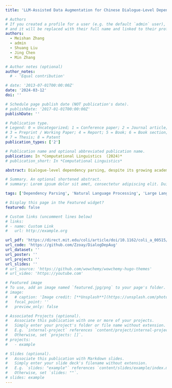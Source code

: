 ```yaml
---
title: 'LLM-Assisted Data Augmentation for Chinese Dialogue-Level Dependency Parsing'

# Authors
# If you created a profile for a user (e.g. the default `admin` user), write the username (folder name) here
# and it will be replaced with their full name and linked to their profile.
authors:
  - Meishan Zhang
  - admin
  - Shuang Liu
  - Jing Chen
  - Min Zhang

# Author notes (optional)
author_notes:
  # - 'Equal contribution'

# date: '2013-07-01T00:00:00Z'
date: '2024-03-12'
doi: ''

# Schedule page publish date (NOT publication's date).
# publishDate: '2017-01-01T00:00:00Z'
publishDate: ''

# Publication type.
# Legend: 0 = Uncategorized; 1 = Conference paper; 2 = Journal article;
# 3 = Preprint / Working Paper; 4 = Report; 5 = Book; 6 = Book section;
# 7 = Thesis; 8 = Patent
publication_types: ['2']

# Publication name and optional abbreviated publication name.
publication: In *Computational Linguistics  (2024)*
# publication_short: In *Computational Linguistics*

abstract: Dialogue-level dependency parsing, despite its growing academic interest, often encounters underperformance issues due to resource shortages. A potential solution to this challenge is data augmentation. In recent years, large language models (LLMs) have demonstrated strong capabilities in generation which can facilitate data augmentation greatly. In this study, we focus on Chinese dialogue-level dependency parsing, presenting three simple and effective strategies with LLM to augment the original training instances, namely word-level, syntax-level and discourse-level augmentations, respectively. These strategies enable LLMs to either preserve or modify dependency structures, thereby assuring accuracy while increasing the diversity of instances at different levels.We conduct experiments on the benchmark dataset released by Jiang et al. (2023) to validate our approach. Results show that our method can greatly boost the parsing performance in various settings, particularly in dependencies among elementary discourse units (EDUs). Lastly, we provide in-depth analysis to show the key points of our data augmentation strategies.

# Summary. An optional shortened abstract.
# summary: Lorem ipsum dolor sit amet, consectetur adipiscing elit. Duis posuere tellus ac convallis placerat. Proin tincidunt magna sed ex sollicitudin condimentum.

tags: ['Dependency Parsing', 'Natural Language Processing', 'Large Language Model']

# Display this page in the Featured widget?
featured: false

# Custom links (uncomment lines below)
# links:
# - name: Custom Link
#   url: http://example.org

url_pdf: 'https://direct.mit.edu/coli/article/doi/10.1162/coli_a_00515/120014/LLM-Assisted-Data-Augmentation-for-Chinese'
url_code: 'https://github.com/Zzoay/DialogDepAug'
url_dataset: ''
url_poster: ''
url_project: ''
url_slides: ''
# url_source: 'https://github.com/wowchemy/wowchemy-hugo-themes'
# url_video: 'https://youtube.com'

# Featured image
# To use, add an image named `featured.jpg/png` to your page's folder.
# image:
#   # caption: 'Image credit: [**Unsplash**](https://unsplash.com/photos/pLCdAaMFLTE)'
#   focal_point: ''
#   preview_only: false

# Associated Projects (optional).
#   Associate this publication with one or more of your projects.
#   Simply enter your project's folder or file name without extension.
#   E.g. `internal-project` references `content/project/internal-project/index.md`.
#   Otherwise, set `projects: []`.
# projects:
#   - example

# Slides (optional).
#   Associate this publication with Markdown slides.
#   Simply enter your slide deck's filename without extension.
#   E.g. `slides: "example"` references `content/slides/example/index.md`.
#   Otherwise, set `slides: ""`.
# slides: example
---
```


<!-- {{% callout note %}}
Click the _Cite_ button above to demo the feature to enable visitors to import publication metadata into their reference management software.
{{% /callout %}}

{{% callout note %}}
Create your slides in Markdown - click the _Slides_ button to check out the example.
{{% /callout %}}

Supplementary notes can be added here, including [code, math, and images](https://wowchemy.com/docs/writing-markdown-latex/). -->
